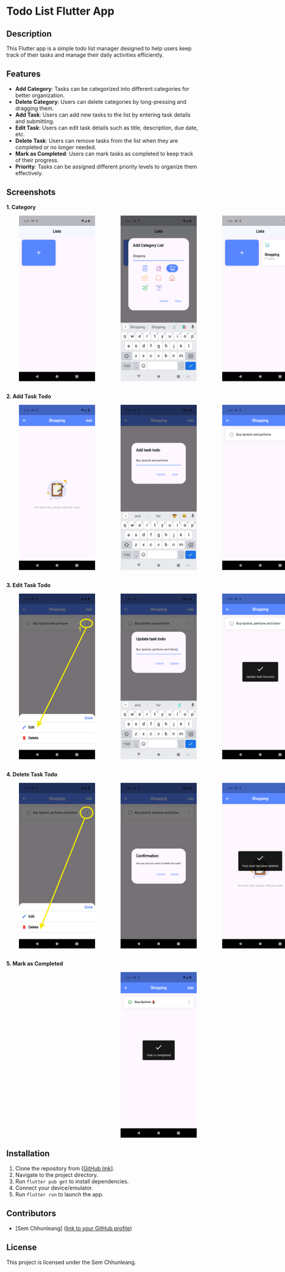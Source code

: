 # Todo List Flutter App

## Description
This Flutter app is a simple todo list manager designed to help users keep track of their tasks and manage their daily activities efficiently.

## Features
- **Add Category**: Tasks can be categorized into different categories for better organization.
- **Delete Category**: Users can delete categories by long-pressing and dragging them.
- **Add Task**: Users can add new tasks to the list by entering task details and submitting.
- **Edit Task**: Users can edit task details such as title, description, due date, etc.
- **Delete Task**: Users can remove tasks from the list when they are completed or no longer needed.
- **Mark as Completed**: Users can mark tasks as completed to keep track of their progress.
- **Priority**: Tasks can be assigned different priority levels to organize them effectively.

## Screenshots
**1. Category**
<div style="display: flex; justify-content: space-around; width: 800px;">
    <img src="readme_asset/category.png" alt="Screenshot 1" width="200" />
    <img src="readme_asset/add_category.png" alt="Screenshot 2" width="200" />
    <img src="readme_asset/added_category.png" alt="Screenshot 3" width="200" />
</div>
<br>

**2. Add Task Todo**
<div style="display: flex; justify-content: space-around; width: 800px;">
    <img src="readme_asset/no_task.png" alt="Screenshot 1" width="200" />
    <img src="readme_asset/add_task.png" alt="Screenshot 2" width="200" />
    <img src="readme_asset/added_task.png" alt="Screenshot 3" width="200" />
</div>
<br>

**3. Edit Task Todo**
<div style="display: flex; justify-content: space-around; width: 800px;">
    <img src="readme_asset/update.png" alt="Screenshot 1" width="200" />
    <img src="readme_asset/update_task.png" alt="Screenshot 2" width="200" />
    <img src="readme_asset/task_update_sucess.png" alt="Screenshot 3" width="200" />
</div>
<br>

**4. Delete Task Todo**
<div style="display: flex; justify-content: space-around; width: 800px;">
    <img src="readme_asset/delete.png" alt="Screenshot 1" width="200" />
    <img src="readme_asset/delete_task.png" alt="Screenshot 2" width="200" />
    <img src="readme_asset/delete_success.png" alt="Screenshot 3" width="200" />
</div>
<br>

**5. Mark as Completed**
<div style="display: flex; justify-content: space-around; width: 800px;">
    <img src="readme_asset/completed_task.png" alt="Screenshot 1" width="200" />
</div>

## Installation
1. Clone the repository from [[GitHub link](https://github.com/Semchhunleang/todo_app)].
2. Navigate to the project directory.
3. Run `flutter pub get` to install dependencies.
4. Connect your device/emulator.
5. Run `flutter run` to launch the app.

## Contributors
- [Sem Chhunleang] ([link to your GitHub profile](https://github.com/Semchhunleang/todo_app))

## License
This project is licensed under the Sem Chhunleang.
